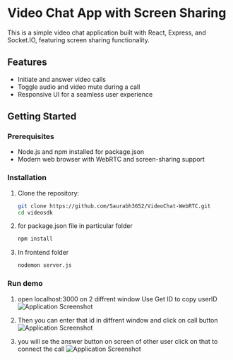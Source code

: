 # Video Chat App with Screen Sharing

This is a simple video chat application built with React, Express, and Socket.IO, featuring screen sharing functionality.

## Features

- Initiate and answer video calls
- Toggle audio and video mute during a call
- Responsive UI for a seamless user experience

## Getting Started

### Prerequisites

- Node.js and npm installed for package.json 
- Modern web browser with WebRTC and screen-sharing support

### Installation

1. Clone the repository:

   ```bash
   git clone https://github.com/Saurabh3652/VideoChat-WebRTC.git
   cd videosdk
2. for package.json file in particular folder 
    ```bash
    npm install
3. In frontend folder 
    ```bash
    nodemon server.js

### Run demo

1. open localhost:3000 on 2 diffrent window 
    Use Get ID to copy userID
![Application Screenshot](./img/user1.png)

2. Then you can enter that id in diffrent window and click on call button
![Application Screenshot](./img/calling.png)
3. you will se the answer button on screen of other user click on that to connect the call
![Application Screenshot](./img/conncted.png)